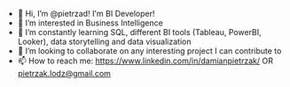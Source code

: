 - 👋 Hi, I’m @pietrzad! I'm BI Developer!
- 👀 I’m interested in Business Intelligence
- 🌱 I’m constantly learning SQL, different BI tools (Tableau, PowerBI, Looker), data storytelling and data visualization
- 💞️ I’m looking to collaborate on any interesting project I can contribute to
- 📫 How to reach me: https://www.linkedin.com/in/damianpietrzak/ OR pietrzak.lodz@gmail.com
